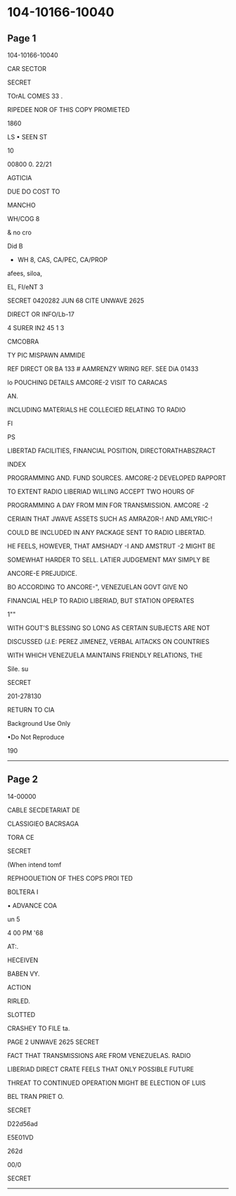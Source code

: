 # 104-10166-10040

## Page 1

104-10166-10040

CAR SECTOR

SECRET

TOrAL COMES 33 .

RIPEDEE NOR OF THIS COPY PROMIETED

1860

LS • SEEN ST

10

00800 0. 22/21

AGTICIA

DUE DO COST TO

MANCHO

WH/COG 8

& no cro

Did B

- WH 8, CAS, CA/PEC, CA/PROP

afees, siloa,

EL, FI/eNT 3

SECRET 0420282 JUN 68 CITE UNWAVE 2625

DIRECT OR INFO/Lb-17

4 SURER IN2 45 1 3

CMCOBRA

TY PIC MISPAWN AMMIDE

REF DIRECT OR BA 133 # AAMRENZY WRING REF. SEE DiA 01433

lo POUCHING DETAILS AMCORE-2 VISIT TO CARACAS

AN.

INCLUDING MATERIALS HE COLLECIED RELATING TO RADIO

FI

PS

LIBERTAD FACILITIES, FINANCIAL POSITION, DIRECTORATHABSZRACT

INDEX

PROGRAMMING AND. FUND SOURCES. AMCORE-2 DEVELOPED RAPPORT

TO EXTENT RADIO LIBERIAD WILLING ACCEPT TWO HOURS OF

PROGRAMMING A DAY FROM MIN FOR TRANSMISSION. AMCORE -2

CERIAIN THAT JWAVE ASSETS SUCH AS AMRAZOR-! AND AMLYRIC-!

COULD BE INCLUDED IN ANY PACKAGE SENT TO RADIO LIBERTAD.

HE FEELS, HOWEVER, THAT AMSHADY -I AND AMSTRUT -2 MIGHT BE

SOMEWHAT HARDER TO SELL. LATIER JUDGEMENT MAY SIMPLY BE

ANCORE-E PREJUDICE.

BO ACCORDING TO ANCORE-", VENEZUELAN GOVT GIVE NO

FINANCIAL HELP TO RADIO LIBERIAD, BUT STATION OPERATES

1""

WITH GOUT'S BLESSING SO LONG AS CERTAIN SUBJECTS ARE NOT

DISCUSSED (J.E: PEREZ JIMENEZ, VERBAL AITACKS ON COUNTRIES

WITH WHICH VENEZUELA MAINTAINS FRIENDLY RELATIONS, THE

Sile. su

SECRET

201-278130

RETURN TO CIA

Background Use Only

•Do Not Reproduce

190

---

## Page 2

14-00000

CABLE SECDETARIAT DE

CLASSIGIEO BACRSAGA

TORA CE

SECRET

(When intend tomf

REPHOOUETION OF THES COPS PROI TED

BOLTERA I

• ADVANCE COA

un 5

4 00 PM '68

AT:.

HECEIVEN

BABEN VY.

ACTION

RIRLED.

SLOTTED

CRASHEY TO FILE ta.

PAGE 2 UNWAVE 2625 SECRET

FACT THAT TRANSMISSIONS ARE FROM VENEZUELAS. RADIO

LIBERIAD DIRECT CRATE FEELS THAT ONLY POSSIBLE FUTURE

THREAT TO CONTINUED OPERATION MIGHT BE ELECTION OF LUIS

BEL TRAN PRIET O.

SECRET

D22d56ad

E5E01VD

262d

00/0

SECRET

---

